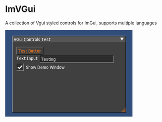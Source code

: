 # ImVGui
A collection of Vgui styled controls for ImGui, supports multiple languages

![vgui controls screenshot](https://github.com/ashifolfi/ImVGui/blob/main/assets/screenshot1.png?raw=true)
